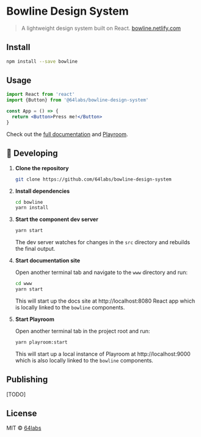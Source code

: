 # Bowline Design System

> A lightweight design system built on React. [bowline.netlify.com](https://bowline.netlify.com)

## Install

```bash
npm install --save bowline
```

## Usage

```jsx
import React from 'react'
import {Button} from '@64labs/bowline-design-system'

const App = () => {
  return <Button>Press me!</Button>
}
```

Check out the [full documentation](https://bowline.netlify.com) and [Playroom](https://bowline-playground.netlify.com).

## 🚀 Developing

1.  **Clone the repository**

    ```bash
    git clone https://github.com/64labs/bowline-design-system
    ```

2.  **Install dependencies**

    ```bash
    cd bowline
    yarn install
    ```

3.  **Start the component dev server**

    ```bash
    yarn start
    ```

    The dev server watches for changes in the `src` directory and rebuilds the final output.

4.  **Start documentation site**

    Open another terminal tab and navigate to the `www` directory and run:

    ```bash
    cd www
    yarn start
    ```

    This will start up the docs site at http://localhost:8080 React app which is locally linked to the `bowline` components.

5.  **Start Playroom**

    Open another terminal tab in the project root and run:

    ```bash
    yarn playroom:start
    ```

    This will start up a local instance of Playroom at http://localhost:9000 which is also locally linked to the `bowline` components.

## Publishing

[TODO]

## License

MIT © [64labs](https://github.com/64labs)
